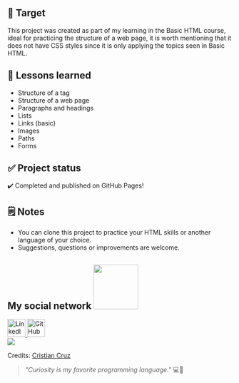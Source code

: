 ## 📌 Target

This project was created as part of my learning in the Basic HTML course, ideal for practicing the structure of a web page, it is worth mentioning that it does not have CSS styles since it is only applying the topics seen in Basic HTML.

## 🧠 Lessons learned

- Structure of a tag
- Structure of a web page
- Paragraphs and headings
- Lists
- Links (basic)
- Images
- Paths
- Forms

## ✅ Project status

✔️ Completed and published on GitHub Pages!

## 🗒️ Notes

- You can clone this project to practice your HTML skills or another language of your choice.
- Suggestions, questions or improvements are welcome.

## My social network <img src='https://raw.githubusercontent.com/ShahriarShafin/ShahriarShafin/main/Assets/handshake.gif' width="100px">
<a href="https://www.linkedin.com/in/cristian-camilo-cruz-gallego/" target="_blank">
  <img src="https://cdn.jsdelivr.net/gh/devicons/devicon/icons/linkedin/linkedin-original.svg" alt="LinkedIn" width="40" height="40"/>
</a>
<a href="https://github.com/CristianCruz0309" target="_blank">
  <img src="https://img.icons8.com/ios-filled/50/ffffff/github.png" alt="GitHub" width="40" height="40"/> 
</a>

<br>

<img src="https://user-images.githubusercontent.com/73097560/115834477-dbab4500-a447-11eb-908a-139a6edaec5c.gif">

Credits: [Cristian Cruz](https://github.com/CristianCruz0309)
<br>

> _"Curiosity is my favorite programming language."_ 💻🦅
